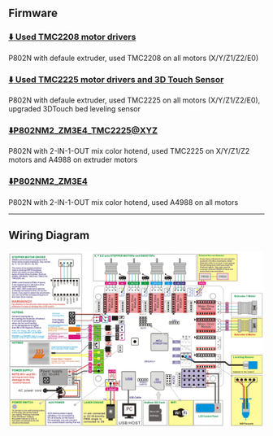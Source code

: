 ## Firmware
### [:arrow_down: Used TMC2208 motor drivers](./P802N_ZM3E4_TCM220x.zip)
P802N with defaule extruder, used TMC2208 on all motors (X/Y/Z1/Z2/E0)
### [:arrow_down: Used TMC2225 motor drivers and 3D Touch Sensor](./P802N_ZM3E4_TCM2225_3DTouch.zip)
P802N with defaule extruder, used TMC2225 on all motors (X/Y/Z1/Z2/E0), upgraded 3DTouch bed leveling sensor
### [:arrow_down:P802NM2_ZM3E4_TMC2225@XYZ](./P802NM2_ZM3E4_TMC2225%40XYZ.zip)
P802N with 2-IN-1-OUT mix color hotend, used TMC2225 on X/Y/Z1/Z2 motors and A4988 on extruder motors
### [:arrow_down:P802NM2_ZM3E4](./P802NM2_ZM3E4.zip)
P802N with 2-IN-1-OUT mix color hotend, used A4988 on all motors


-----
## Wiring Diagram
![](./ZM3E4-P802-Wiring-Diagram.jpg)